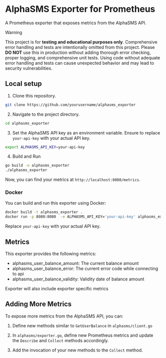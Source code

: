 # AlphaSMS Exporter for Prometheus

A Prometheus exporter that exposes metrics from the AlphaSMS API.


> [!WARNING]  
> This project is for **testing and educational purposes only**. Comprehensive error handling and tests are intentionally omitted from this project. 
> Please **DO NOT** use this in production without adding thorough error checking, proper logging, and comprehensive unit tests. Using code without adequate error handling and tests can cause unexpected behavior and may lead to security vulnerabilities.

## Local setup

1. Clone this repository.

```sh
git clone https://github.com/yourusername/alphasms_exporter
```

2. Navigate to the project directory.

```sh
cd alphasms_exporter
```

3. Set the AlphaSMS API key as an environment variable.
   Ensure to replace `your-api-key` with your actual API key.
   
```sh
export ALPHASMS_API_KEY=your-api-key
```

4. Build and Run

```sh
go build -o alphasms_exporter
./alphasms_exporter
```

Now, you can find your metrics at `http://localhost:8080/metrics`.

### Docker

You can build and run this exporter using Docker:

```sh
docker build -t alphasms_exporter .
docker run -p 8080:8080  -e ALPHASMS_API_KEY='your-api-key' alphasms_exporter
```

Replace `your-api-key` with your actual API key.

## Metrics

This exporter provides the following metrics:

- alphasms_user_balance_amount: The current balance amount
- alphasms_user_balance_error: The current error code while connecting to api
- alphasms_user_balance_validity: Validity date of balance amount

Exporter will also include exporter specific metrics

## Adding More Metrics

To expose more metrics from the AlphaSMS API, you can:

1. Define new methods similar to `GetUserBalance` in `alphasms/client.go`

2. In `alphasms/exporter.go`, define new Prometheus metrics and update the `Describe` and `Collect` methods accordingly.

3. Add the invocation of your new methods to the `Collect` method.

